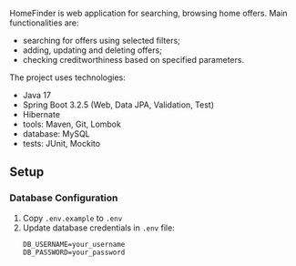 HomeFinder is web application for searching, browsing home offers. Main functionalities are:
- searching for offers using selected filters; 
- adding, updating and deleting offers;
- checking creditworthiness based on specified parameters.
 
The project uses technologies: 
- Java 17
- Spring Boot 3.2.5 (Web, Data JPA, Validation, Test)
- Hibernate 
- tools: Maven, Git, Lombok 
- database: MySQL 
- tests: JUnit, Mockito 

## Setup

### Database Configuration
1. Copy `.env.example` to `.env`
2. Update database credentials in `.env` file:
   ```
   DB_USERNAME=your_username
   DB_PASSWORD=your_password
   ```

